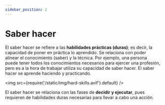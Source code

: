 ```yaml
---
sidebar_position: 2
---
```


# Saber hacer

El saber hacer se refiere a las **habilidades prácticas (duras)**; es decir, la capacidad de poner en práctica lo aprendido. Se relaciona con poder alinear el conocimiento (saber) y la técnica. Por ejemplo, una persona puede tener todos los conocimientos necesarios para ejercer una profesión, pero es a la hora de trabajar utiliza su capacidad de saber hacer. El saber hacer se aprende haciendo y practicando.

<img src={require('/static/img/hard-skills.avif').default} />

El saber hacer se relaciona con las fases de **decidir y ejecutar**, pues requieren de habilidades duras necesarias para llevar a cabo una acción.